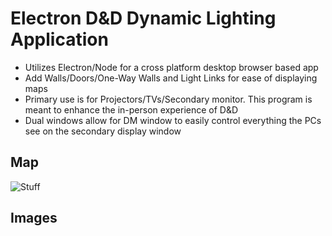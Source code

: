 # Electron D&D Dynamic Lighting Application
- Utilizes Electron/Node for a cross platform desktop browser based app
- Add Walls/Doors/One-Way Walls and Light Links for ease of displaying maps
- Primary use is for Projectors/TVs/Secondary monitor. This program is meant to enhance the in-person experience of D&D
- Dual windows allow for DM window to easily control everything the PCs see on the secondary display window

## Map
![Stuff](https://photos.app.goo.gl/xbKmp432jWyGksMY8)

## Images
